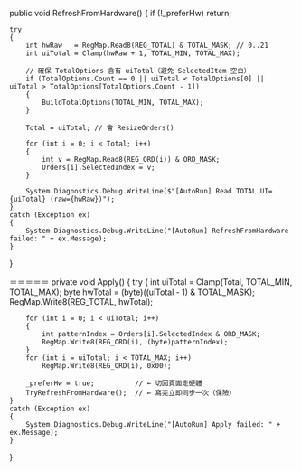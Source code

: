 public void RefreshFromHardware()
{
    if (!_preferHw) return;

    try
    {
        int hwRaw   = RegMap.Read8(REG_TOTAL) & TOTAL_MASK; // 0..21
        int uiTotal = Clamp(hwRaw + 1, TOTAL_MIN, TOTAL_MAX);

        // 確保 TotalOptions 含有 uiTotal（避免 SelectedItem 空白）
        if (TotalOptions.Count == 0 || uiTotal < TotalOptions[0] || uiTotal > TotalOptions[TotalOptions.Count - 1])
        {
            BuildTotalOptions(TOTAL_MIN, TOTAL_MAX);
        }

        Total = uiTotal; // 會 ResizeOrders()

        for (int i = 0; i < Total; i++)
        {
            int v = RegMap.Read8(REG_ORD(i)) & ORD_MASK;
            Orders[i].SelectedIndex = v;
        }

        System.Diagnostics.Debug.WriteLine($"[AutoRun] Read TOTAL UI={uiTotal} (raw={hwRaw})");
    }
    catch (Exception ex)
    {
        System.Diagnostics.Debug.WriteLine("[AutoRun] RefreshFromHardware failed: " + ex.Message);
    }
}

＝＝＝＝＝
private void Apply()
{
    try
    {
        int uiTotal = Clamp(Total, TOTAL_MIN, TOTAL_MAX);
        byte hwTotal = (byte)((uiTotal - 1) & TOTAL_MASK);
        RegMap.Write8(REG_TOTAL, hwTotal);

        for (int i = 0; i < uiTotal; i++)
        {
            int patternIndex = Orders[i].SelectedIndex & ORD_MASK;
            RegMap.Write8(REG_ORD(i), (byte)patternIndex);
        }
        for (int i = uiTotal; i < TOTAL_MAX; i++)
            RegMap.Write8(REG_ORD(i), 0x00);

        _preferHw = true;          // ← 切回頁面走硬體
        TryRefreshFromHardware();  // ← 寫完立即同步一次（保險）
    }
    catch (Exception ex)
    {
        System.Diagnostics.Debug.WriteLine("[AutoRun] Apply failed: " + ex.Message);
    }
}